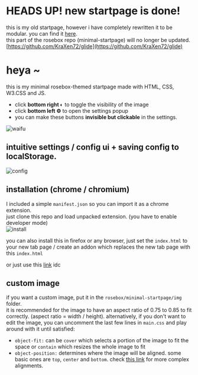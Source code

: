 # HEADS UP! new startpage is done!  
this is my old startpage, however i have completely rewritten it to be modular. you can find it [here](https://github.com/KraXen72/startpage-new).  
this part of the rosebox repo (minimal-startpage) will no longer be updated.
[https://github.com/KraXen72/glide](https://github.com/KraXen72/glide)
    
# heya ~  
this is my minimal rosebox-themed startpage made with HTML, CSS, W3.CSS and JS.  

- click **bottom right &#9680;** to toggle the visibility of the image
- click **bottom left &#9881;** to open the settings popup 
- you can make these buttons **invisible but clickable** in the settings.
  
![waifu](https://cdn.discordapp.com/attachments/704792091955429426/804774175922585650/unknown.png)
## intuitive settings / config ui + saving config to localStorage.
![config](https://cdn.discordapp.com/attachments/635625917623828520/804772692594655253/Rec_2021_01.29_1854.gif)
  
## installation (chrome / chromium)  
I included a simple ``manifest.json`` so you can import it as a chrome extension.  
just clone this repo and load unpacked extension. (you have to enable developer mode)  
![install](https://cdn.discordapp.com/attachments/704792091955429426/778917446550945822/Screenshot_2020_11.19_1039.png)

you can also install this in firefox or any browser, just set the ``index.html`` to your new tab page / create an addon which replaces the new tab page with this ``index.html``

or just use this [link](https://kraxen72.github.io/rosebox/minimal-startpage) idc 

## custom image
if you want a custom image, put it in the ``rosebox/minimal-startpage/img`` folder.   
it is recommended for the image to have an aspect ratio of 0.75 to 0.85 to fit correctly. (aspect ratio = width / height). alternatively, if you don't want to edit the image, you can uncomment the last few lines in ``main.css`` and play around with it until satisfied:
- ``object-fit:`` can be ``cover`` which selects a portion of the image to fit the space or ``contain`` which resizes the whole image to fit  
- ``object-position:`` determines where the image will be aligned. some basic ones are ``top``, ``center`` and ``bottom``. check [this link](https://css-tricks.com/almanac/properties/o/object-position/#examples) for more complex alignments.

